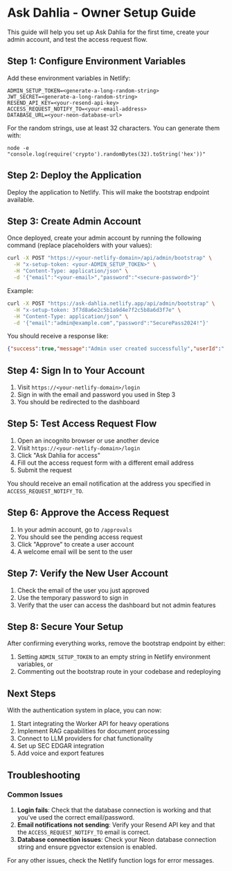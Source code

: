# Ask Dahlia - Owner Setup Guide

This guide will help you set up Ask Dahlia for the first time, create your admin account, and test the access request flow.

## Step 1: Configure Environment Variables

Add these environment variables in Netlify:

```
ADMIN_SETUP_TOKEN=<generate-a-long-random-string>
JWT_SECRET=<generate-a-long-random-string>
RESEND_API_KEY=<your-resend-api-key>
ACCESS_REQUEST_NOTIFY_TO=<your-email-address>
DATABASE_URL=<your-neon-database-url>
```

For the random strings, use at least 32 characters. You can generate them with:
```
node -e "console.log(require('crypto').randomBytes(32).toString('hex'))"
```

## Step 2: Deploy the Application

Deploy the application to Netlify. This will make the bootstrap endpoint available.

## Step 3: Create Admin Account

Once deployed, create your admin account by running the following command (replace placeholders with your values):

```bash
curl -X POST "https://<your-netlify-domain>/api/admin/bootstrap" \
  -H "x-setup-token: <your-ADMIN_SETUP_TOKEN>" \
  -H "Content-Type: application/json" \
  -d '{"email":"<your-email>","password":"<secure-password>"}'
```

Example:
```bash
curl -X POST "https://ask-dahlia.netlify.app/api/admin/bootstrap" \
  -H "x-setup-token: 3f7d8a6e2c5b1a9d4e7f2c5b8a6d3f7e" \
  -H "Content-Type: application/json" \
  -d '{"email":"admin@example.com","password":"SecurePass2024!"}'
```

You should receive a response like:
```json
{"success":true,"message":"Admin user created successfully","userId":"..."}
```

## Step 4: Sign In to Your Account

1. Visit `https://<your-netlify-domain>/login`
2. Sign in with the email and password you used in Step 3
3. You should be redirected to the dashboard

## Step 5: Test Access Request Flow

1. Open an incognito browser or use another device
2. Visit `https://<your-netlify-domain>/login`
3. Click "Ask Dahlia for access"
4. Fill out the access request form with a different email address
5. Submit the request

You should receive an email notification at the address you specified in `ACCESS_REQUEST_NOTIFY_TO`.

## Step 6: Approve the Access Request

1. In your admin account, go to `/approvals`
2. You should see the pending access request
3. Click "Approve" to create a user account
4. A welcome email will be sent to the user

## Step 7: Verify the New User Account

1. Check the email of the user you just approved
2. Use the temporary password to sign in
3. Verify that the user can access the dashboard but not admin features

## Step 8: Secure Your Setup

After confirming everything works, remove the bootstrap endpoint by either:

1. Setting `ADMIN_SETUP_TOKEN` to an empty string in Netlify environment variables, or
2. Commenting out the bootstrap route in your codebase and redeploying

## Next Steps

With the authentication system in place, you can now:

1. Start integrating the Worker API for heavy operations
2. Implement RAG capabilities for document processing
3. Connect to LLM providers for chat functionality
4. Set up SEC EDGAR integration
5. Add voice and export features

## Troubleshooting

### Common Issues

1. **Login fails**: Check that the database connection is working and that you've used the correct email/password.
2. **Email notifications not sending**: Verify your Resend API key and that the `ACCESS_REQUEST_NOTIFY_TO` email is correct.
3. **Database connection issues**: Check your Neon database connection string and ensure pgvector extension is enabled.

For any other issues, check the Netlify function logs for error messages.
